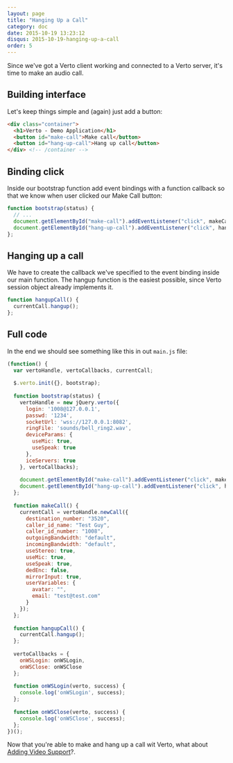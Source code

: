 ```yaml
---
layout: page
title: "Hanging Up a Call"
category: doc
date: 2015-10-19 13:23:12
disqus: 2015-10-19-hanging-up-a-call
order: 5
---
```


Since we've got a Verto client working and connected to a Verto server, it's time to make an audio call.

## Building interface

Let's keep things simple and (again) just add a button:

```html
<div class="container">
  <h1>Verto - Demo Application</h1>
  <button id="make-call">Make call</button>
  <button id="hang-up-call">Hang up call</button>
</div> <!-- /container -->
```

## Binding click

Inside our bootstrap function add event bindings with a function callback so that we know when user clicked our Make Call button:

```javascript
function bootstrap(status) {
  // ...
  document.getElementById("make-call").addEventListener("click", makeCall);
  document.getElementById("hang-up-call").addEventListener("click", hangupCall);
};
```

## Hanging up a call

We have to create the callback we've specified to the event binding inside our main function. The hangup function is the easiest possible, since Verto session object already implements it.

```javascript
function hangupCall() {
  currentCall.hangup();
};
```

## Full code

In the end we should see something like this in out `main.js` file:

```javascript
(function() {
  var vertoHandle, vertoCallbacks, currentCall;
  
  $.verto.init({}, bootstrap);
  
  function bootstrap(status) {
    vertoHandle = new jQuery.verto({
      login: '1008@127.0.0.1',
      passwd: '1234',
      socketUrl: 'wss://127.0.0.1:8082',
      ringFile: 'sounds/bell_ring2.wav',
      deviceParams: {
        useMic: true,
        useSpeak: true
      },
      iceServers: true
    }, vertoCallbacks);
    
    document.getElementById("make-call").addEventListener("click", makeCall);
    document.getElementById("hang-up-call").addEventListener("click", hangupCall);
  };
  
  function makeCall() {
    currentCall = vertoHandle.newCall({
      destination_number: "3520",
      caller_id_name: "Test Guy",
      caller_id_number: "1008",
      outgoingBandwidth: "default",
      incomingBandwidth: "default",
      useStereo: true,
      useMic: true,
      useSpeak: true,
      dedEnc: false,
      mirrorInput: true,
      userVariables: {
        avatar: "",
        email: "test@test.com"
      }
    });
  };
  
  function hangupCall() {
    currentCall.hangup();
  };
  
  vertoCallbacks = {
    onWSLogin: onWSLogin,
    onWSClose: onWSClose
  };
  
  function onWSLogin(verto, success) {
    console.log('onWSLogin', success);
  };
  
  function onWSClose(verto, success) {
    console.log('onWSClose', success);
  };
})();
```

Now that you're able to make and hang up a call wit Verto, what about [Adding Video Support](/doc/adding-video-support.html)?.
